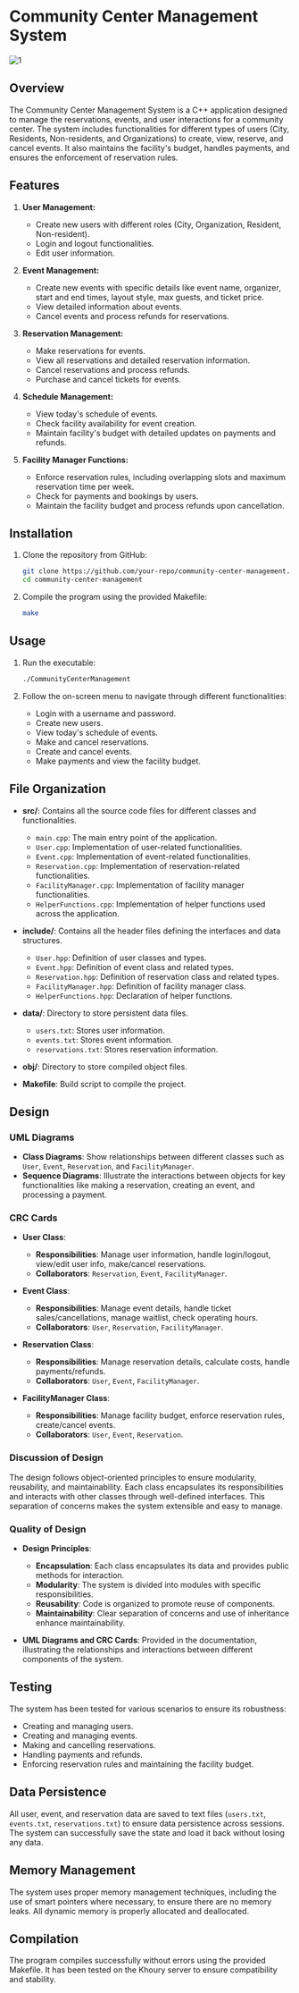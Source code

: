 # Community Center Management System
![1](https://github.com/user-attachments/assets/d4d3dba7-8564-4993-9564-ab6a3f40734c)


## Overview

The Community Center Management System is a C++ application designed to manage the reservations, events, and user interactions for a community center. The system includes functionalities for different types of users (City, Residents, Non-residents, and Organizations) to create, view, reserve, and cancel events. It also maintains the facility's budget, handles payments, and ensures the enforcement of reservation rules.

## Features

1. **User Management:**
   - Create new users with different roles (City, Organization, Resident, Non-resident).
   - Login and logout functionalities.
   - Edit user information.

2. **Event Management:**
   - Create new events with specific details like event name, organizer, start and end times, layout style, max guests, and ticket price.
   - View detailed information about events.
   - Cancel events and process refunds for reservations.

3. **Reservation Management:**
   - Make reservations for events.
   - View all reservations and detailed reservation information.
   - Cancel reservations and process refunds.
   - Purchase and cancel tickets for events.

4. **Schedule Management:**
   - View today's schedule of events.
   - Check facility availability for event creation.
   - Maintain facility's budget with detailed updates on payments and refunds.

5. **Facility Manager Functions:**
   - Enforce reservation rules, including overlapping slots and maximum reservation time per week.
   - Check for payments and bookings by users.
   - Maintain the facility budget and process refunds upon cancellation.

## Installation

1. Clone the repository from GitHub:
   ```sh
   git clone https://github.com/your-repo/community-center-management.git
   cd community-center-management
   ```

2. Compile the program using the provided Makefile:
   ```sh
   make
   ```

## Usage

1. Run the executable:
   ```sh
   ./CommunityCenterManagement
   ```

2. Follow the on-screen menu to navigate through different functionalities:
   - Login with a username and password.
   - Create new users.
   - View today's schedule of events.
   - Make and cancel reservations.
   - Create and cancel events.
   - Make payments and view the facility budget.

## File Organization

- **src/**: Contains all the source code files for different classes and functionalities.
  - `main.cpp`: The main entry point of the application.
  - `User.cpp`: Implementation of user-related functionalities.
  - `Event.cpp`: Implementation of event-related functionalities.
  - `Reservation.cpp`: Implementation of reservation-related functionalities.
  - `FacilityManager.cpp`: Implementation of facility manager functionalities.
  - `HelperFunctions.cpp`: Implementation of helper functions used across the application.

- **include/**: Contains all the header files defining the interfaces and data structures.
  - `User.hpp`: Definition of user classes and types.
  - `Event.hpp`: Definition of event class and related types.
  - `Reservation.hpp`: Definition of reservation class and related types.
  - `FacilityManager.hpp`: Definition of facility manager class.
  - `HelperFunctions.hpp`: Declaration of helper functions.

- **data/**: Directory to store persistent data files.
  - `users.txt`: Stores user information.
  - `events.txt`: Stores event information.
  - `reservations.txt`: Stores reservation information.

- **obj/**: Directory to store compiled object files.

- **Makefile**: Build script to compile the project.

## Design

### UML Diagrams

- **Class Diagrams**: Show relationships between different classes such as `User`, `Event`, `Reservation`, and `FacilityManager`.
- **Sequence Diagrams**: Illustrate the interactions between objects for key functionalities like making a reservation, creating an event, and processing a payment.

### CRC Cards

- **User Class**:
  - **Responsibilities**: Manage user information, handle login/logout, view/edit user info, make/cancel reservations.
  - **Collaborators**: `Reservation`, `Event`, `FacilityManager`.

- **Event Class**:
  - **Responsibilities**: Manage event details, handle ticket sales/cancellations, manage waitlist, check operating hours.
  - **Collaborators**: `User`, `Reservation`, `FacilityManager`.

- **Reservation Class**:
  - **Responsibilities**: Manage reservation details, calculate costs, handle payments/refunds.
  - **Collaborators**: `User`, `Event`, `FacilityManager`.

- **FacilityManager Class**:
  - **Responsibilities**: Manage facility budget, enforce reservation rules, create/cancel events.
  - **Collaborators**: `User`, `Event`, `Reservation`.

### Discussion of Design

The design follows object-oriented principles to ensure modularity, reusability, and maintainability. Each class encapsulates its responsibilities and interacts with other classes through well-defined interfaces. This separation of concerns makes the system extensible and easy to manage.

### Quality of Design

- **Design Principles**:
  - **Encapsulation**: Each class encapsulates its data and provides public methods for interaction.
  - **Modularity**: The system is divided into modules with specific responsibilities.
  - **Reusability**: Code is organized to promote reuse of components.
  - **Maintainability**: Clear separation of concerns and use of inheritance enhance maintainability.

- **UML Diagrams and CRC Cards**: Provided in the documentation, illustrating the relationships and interactions between different components of the system.

## Testing

The system has been tested for various scenarios to ensure its robustness:
- Creating and managing users.
- Creating and managing events.
- Making and cancelling reservations.
- Handling payments and refunds.
- Enforcing reservation rules and maintaining the facility budget.

## Data Persistence

All user, event, and reservation data are saved to text files (`users.txt`, `events.txt`, `reservations.txt`) to ensure data persistence across sessions. The system can successfully save the state and load it back without losing any data.

## Memory Management

The system uses proper memory management techniques, including the use of smart pointers where necessary, to ensure there are no memory leaks. All dynamic memory is properly allocated and deallocated.

## Compilation

The program compiles successfully without errors using the provided Makefile. It has been tested on the Khoury server to ensure compatibility and stability.

